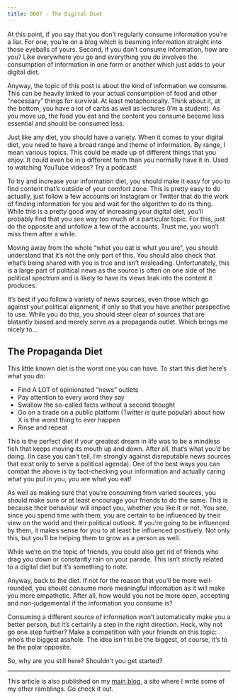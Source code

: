 ```yaml
---
title: 0007 - The Digital Diet
---
```


At this point, if you say that you don’t regularly consume information you’re a liar. For one, you’re on a blog which is beaming information straight into those eyeballs of yours. Second, if you don’t consume information, how are you? Like everywhere you go and everything you do involves the consumption of information in one form or another which just adds to your digital diet.

Anyway, the topic of this post is about the kind of information we consume. This can be heavily linked to your actual consumption of food and other “necessary” things for survival. At least metaphorically. Think about it, at the bottom, you have a lot of carbs as well as lectures (I’m a student). As you move up, the food you eat and the content you consume become less essential and should be consumed less.

Just like any diet, you should have a variety. When it comes to your digital diet, you need to have a broad range and theme of information. By range, I mean various topics. This could be made up of different things that you enjoy. It could even be in a different form than you normally have it in. Used to watching YouTube videos? Try a podcast!

To try and increase your information diet, you should make it easy for you to find content that’s outside of your comfort zone. This is pretty easy to do actually, just follow a few accounts on Instagram or Twitter that do the work of finding information for you and wait for the algorithm to do its thing. While this is a pretty good way of increasing your digital diet, you’ll probably find that you see way too much of a particular topic. For this, just do the opposite and unfollow a few of the accounts. Trust me, you won’t miss them after a while.

Moving away from the whole “what you eat is what you are”, you should understand that it’s not the only part of this. You should also check that what’s being shared with you is true and isn’t misleading. Unfortunately, this is a large part of political news as the source is often on one side of the political spectrum and is likely to have its views leak into the content it produces.

It’s best if you follow a variety of news sources, even those which go against your political alignment, if only so that you have another perspective to use. While you do this, you should steer clear of sources that are blatantly biased and merely serve as a propaganda outlet. Which brings me nicely to…

## The Propaganda Diet
This little known diet is the worst one you can have. To start this diet here’s what you do:

- Find A LOT of opinionated “news” outlets
- Pay attention to every word they say
- Swallow the so-called facts without a second thought
- Go on a tirade on a public platform (Twitter is quite popular) about how X is the worst thing to ever happen
- Rinse and repeat

This is the perfect diet if your greatest dream in life was to be a mindless fish that keeps moving its mouth up and down. After all, that’s what you’d be doing. (In case you can’t tell, I’m strongly against disreputable news sources that exist only to serve a political agenda). One of the best ways you can combat the above is by fact-checking your information and actually caring what you put in you, you are what you eat!

As well as making sure that you’re consuming from varied sources, you should make sure or at least encourage your friends to do the same. This is because their behaviour will impact you, whether you like it or not. You see, since you spend time with them, you are certain to be influenced by their view on the world and their political outlook. If you’re going to be influenced by them, it makes sense for you to at least be influenced positively. Not only this, but you’ll be helping them to grow as a person as well.

While we’re on the topic of friends, you could also get rid of friends who drag you down or constantly rain on your parade. This isn’t strictly related to a digital diet but it’s something to note.

Anyway, back to the diet. If not for the reason that you’ll be more well-rounded, you should consume more meaningful information as it will make you more empathetic. After all, how would you not be more open, accepting and non-judgemental if the information you consume is?

Consuming a different source of information won’t automatically make you a better person, but it’s certainly a step in the right direction. Heck, why not go one step further? Make a competition with your friends on this topic: who’s the biggest asshole. The idea isn’t to be the biggest, of course, it’s to be the polar opposite.

So, why are you still here? Shouldn’t you get started?

---

This article is also published on my [main blog](https://manassadasivuni.com), a site where I write some of my other ramblings. Go check it out.